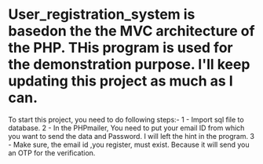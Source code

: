 # User_registration_system is basedon the the MVC architecture of the PHP. THis program is used for the demonstration purpose. I'll keep updating this project as much as I can.
To start this project, you need to do following steps:-
  1 - Import sql file to database.
  2 - In the PHPmailer, You need to put your email ID from which you want to send the data and Password. I will left the hint in the program.
  3 - Make sure, the email id ,you register, must exist. Because it will send you an OTP for the verification.
